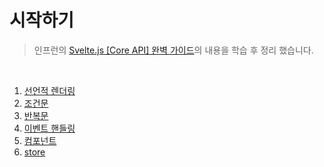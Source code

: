 # 시작하기

> 인프런의 [Svelte.js [Core API] 완벽 가이드](https://www.inflearn.com/course/%EC%8A%A4%EB%B2%A8%ED%8A%B8-%EC%99%84%EB%B2%BD-%EA%B0%80%EC%9D%B4%EB%93%9C)의 내용을 학습 후 정리 했습니다.

<br />

1. [선언적 렌더링](https://github.com/ChoJinmok/TIL/blob/master/Svelte/start/selective-rendering.md)
2. [조건문](https://github.com/ChoJinmok/TIL/blob/master/Svelte/start/conditional-statement.md)
3. [반복문](https://github.com/ChoJinmok/TIL/blob/master/Svelte/start/repeated-statement.md)
4. [이벤트 핸들링](https://github.com/ChoJinmok/TIL/blob/master/Svelte/start/event-handling.md)
5. [컴포넌트](https://github.com/ChoJinmok/TIL/blob/master/Svelte/start/component.md)
6. [store](https://github.com/ChoJinmok/TIL/blob/master/Svelte/start/store.md)
